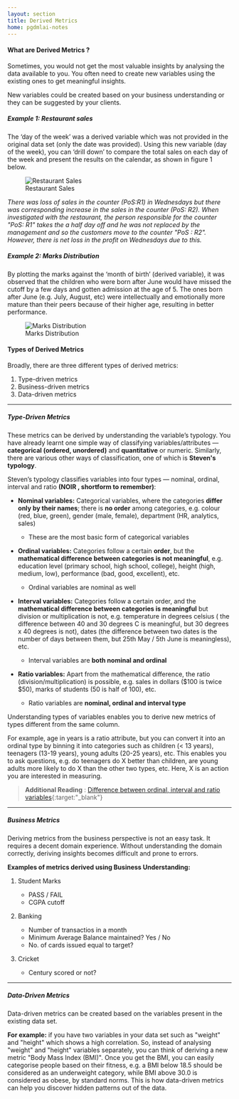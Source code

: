 ```yaml
---
layout: section
title: Derived Metrics
home: pgdmlai-notes
---
```



#### What are Derived Metrics ?

Sometimes, you would not get the most valuable insights by analysing the data available to you. You often need to create new variables using the existing ones to get meaningful insights.

New variables could be created based on your business understanding or they can be suggested by your clients.

##### Example 1: Restaurant sales

The ‘day of the week’ was a derived variable which was not provided in the original data set (only the date was provided). Using this new variable (day of the week), you can ‘drill down’ to compare the total sales on each day of the week and present the results on the calendar, as shown in figure 1 below.

<figure>
 <img class="full-img" src="../assets/images/restaurant_sales.png" alt="Restaurant Sales">
 <figcaption>Restaurant Sales</figcaption>
</figure>

_There was loss of sales in the counter (PoS:R1) in Wednesdays but there was corresponding increase in the sales in the counter (PoS: R2). When investigated with the restaurant, the person responsible for the counter "PoS: R1" takes the a half day off and he was not replaced by the management and so the customers move to the counter "PoS : R2". However, there is net loss in the profit on Wednesdays due to this._


##### Example 2: Marks Distribution

By plotting the marks against the ‘month of birth’ (derived variable), it was observed that the children who were born after June would have missed the cutoff by a few days and gotten admission at the age of 5. The ones born after June (e.g. July, August, etc) were intellectually and emotionally more mature than their peers because of their higher age, resulting in better performance.

<figure>
 <img class="full-img" src="../assets/images/marks_distribution.png" alt="Marks Distribution">
 <figcaption>Marks Distribution</figcaption>
</figure>


#### Types of Derived Metrics

Broadly, there are three different types of derived metrics:

1. Type-driven metrics
2. Business-driven metrics
3. Data-driven metrics

---

##### Type-Driven Metrics

These metrics can be derived by understanding the variable’s typology. You have already learnt one simple way of classifying variables/attributes — **categorical (ordered, unordered)** and **quantitative** or numeric. Similarly, there are various other ways of classification, one of which is **Steven's typology**.


Steven’s typology classifies variables into four types — nominal, ordinal, interval and ratio __(NOIR , shortform to remember)__:

- **Nominal variables:** Categorical variables, where the categories **differ only by their names**; there is **no order** among categories, e.g. colour (red, blue, green), gender (male, female), department (HR, analytics, sales)
    - These are the most basic form of categorical variables

- **Ordinal variables:** Categories follow a certain **order**, but the **mathematical difference between categories is not meaningful**, e.g. education level (primary school, high school, college), height (high, medium, low), performance (bad, good, excellent), etc.
    - Ordinal variables are nominal as well

- **Interval variables:** Categories follow a certain order, and the **mathematical difference between categories is meaningful** but division or multiplication is not, e.g. temperature in degrees celsius ( the difference between 40 and 30 degrees C is meaningful, but 30 degrees x 40 degrees is not), dates (the difference between two dates is the number of days between them, but 25th May / 5th June is meaningless), etc.
    - Interval variables are **both nominal and ordinal**

- **Ratio variables:** Apart from the mathematical difference, the ratio (division/multiplication) is possible, e.g. sales in dollars ($100 is twice $50), marks of students (50 is half of 100), etc.
    - Ratio variables are **nominal, ordinal and interval type**



Understanding types of variables enables you to derive new metrics of types different from the same column.

For example, age in years is a ratio attribute, but you can convert it into an ordinal type by binning it into categories such as children (< 13 years), teenagers (13-19 years), young adults (20-25 years), etc. This enables you to ask questions, e.g. do teenagers do X better than children, are young adults more likely to do X than the other two types, etc. Here, X is an action you are interested in measuring. 

> **Additional Reading** : [Difference between ordinal, interval and ratio variables](https://www.graphpad.com/support/faqid/1089/){:target:"_blank"}

---

##### Business Metrics

Deriving metrics from the business perspective is not an easy task. It requires a decent domain experience. Without understanding the domain correctly, deriving insights becomes difficult and prone to errors. 

**Examples of metrics derived using Business Understanding:**

1. Student Marks
    - PASS / FAIL
    - CGPA cutoff

2. Banking
    - Number of transactios in a month
    - Minimum Average Balance maintained? Yes / No
    - No. of cards issued equal to target?

3. Cricket
    - Century scored or not?

---

##### Data-Driven Metrics

Data-driven metrics can be created based on the variables present in the existing data set. 

**For example:** if you have two variables in your data set such as "weight" and "height" which shows a high correlation. So, instead of analysing "weight" and "height" variables separately, you can think of deriving a new metric "Body Mass Index (BMI)". Once you get the BMI, you can easily categorise people based on their fitness, e.g. a BMI below 18.5 should be considered as an underweight category, while BMI above 30.0 is considered as obese, by standard norms. This is how data-driven metrics can help you discover hidden patterns out of the data.